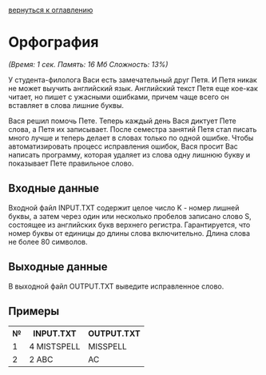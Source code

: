 <a href="/README.md">вернуться к оглавлению</a><br>

<h1>Орфография</h1>
<i>(Время: 1&nbsp;сек. Память: 16 Мб&nbsp;Сложность: 13%)</i>

<p class=text>
У студента-филолога Васи есть замечательный друг Петя. И Петя никак не может выучить английский язык. Английский текст Петя еще кое-как читает, но пишет с ужасными ошибками, причем чаще всего он вставляет в слова лишние буквы. 
</p>
<p class=text>
Вася решил помочь Пете. Теперь каждый день Вася диктует Пете слова, а Петя их записывает. После семестра занятий Петя стал писать много лучше и теперь делает в словах только по одной ошибке. Чтобы автоматизировать процесс исправления ошибок, Вася просит Вас написать программу, которая удаляет из слова одну лишнюю букву и показывает Пете правильное слово.
</p>

<h2>Входные данные</h2>

<p class=text>
Входной файл INPUT.TXT содержит целое число K - номер лишней буквы, а затем через один или несколько пробелов записано слово S, состоящее из английских букв верхнего регистра. Гарантируется, что номер буквы от единицы до длины слова включительно. Длина слова не более 80 символов.
</p>

<h2>Выходные данные</h2>

<p class=text>
В выходной файл OUTPUT.TXT выведите исправленное слово.
</p>

<h2>Примеры</h2>

<table>
<tr><th>№</th><th>INPUT.TXT</th><th>OUTPUT.TXT</th></tr>
<tr><td>1</td><td>4 MISTSPELL</td><td>MISSPELL</td></tr>
<tr><td>2</td><td>2       ABC</td><td>AC</td></tr>
</table>
